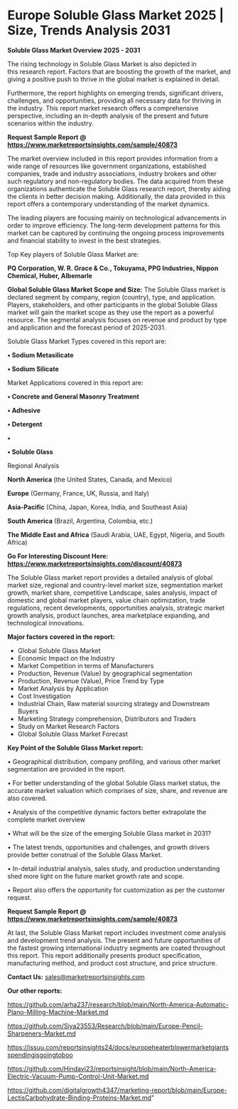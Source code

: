 # Europe Soluble Glass Market 2025 | Size, Trends Analysis 2031

<Strong> Soluble Glass Market Overview 2025 - 2031</strong>

The rising technology in Soluble Glass Market is also depicted in this research report. Factors that are boosting the growth of the market, and giving a positive push to thrive in the global market is explained in detail.

Furthermore, the report highlights on emerging trends, significant drivers, challenges, and opportunities, providing all necessary data for thriving in the industry. This report market research offers a comprehensive perspective, including an in-depth analysis of the present and future scenarios within the industry.

<strong>Request Sample Report @ <a href=https://www.marketreportsinsights.com/sample/40873>https://www.marketreportsinsights.com/sample/40873</a></strong>

The market overview included in this report provides information from a wide range of resources like government organizations, established companies, trade and industry associations, industry brokers and other such regulatory and non-regulatory bodies. The data acquired from these organizations authenticate the Soluble Glass research report, thereby aiding the clients in better decision making. Additionally, the data provided in this report offers a contemporary understanding of the market dynamics.

The leading players are focusing mainly on technological advancements in order to improve efficiency. The long-term development patterns for this market can be captured by continuing the ongoing process improvements and financial stability to invest in the best strategies.

Top Key players of Soluble Glass Market are:

<strong>PQ Corporation, W. R. Grace & Co., Tokuyama, PPG Industries, Nippon Chemical, Huber, Albemarle</strong>

<strong><b>Global Soluble Glass Market Scope and Size:</b></strong>
The Soluble Glass market is declared segment by company, region (country), type, and application. Players, stakeholders, and other participants in the global Soluble Glass market will gain the market scope as they use the report as a powerful resource. The segmental analysis focuses on revenue and product by type and application and the forecast period of 2025-2031.

Soluble Glass Market Types covered in this report are:

<strong>•  Sodium Metasilicate

•  Sodium Silicate</strong>

Market Applications covered in this report are:

<strong>•  Concrete and General Masonry Treatment

•  Adhesive

•  Detergent

•  

•  Soluble Glass</strong> 

Regional Analysis

<strong>North America</strong> (the United States, Canada, and Mexico)

<strong>Europe</strong> (Germany, France, UK, Russia, and Italy)

<strong>Asia-Pacific</strong> (China, Japan, Korea, India, and Southeast Asia)

<strong>South America</strong> (Brazil, Argentina, Colombia, etc.)

<strong>The Middle East and Africa</strong> (Saudi Arabia, UAE, Egypt, Nigeria, and South Africa)

<strong>Go For Interesting Discount Here: <a href=https://www.marketreportsinsights.com/discount/40873>https://www.marketreportsinsights.com/discount/40873</a></strong>

The Soluble Glass market report provides a detailed analysis of global market size, regional and country-level market size, segmentation market growth, market share, competitive Landscape, sales analysis, impact of domestic and global market players, value chain optimization, trade regulations, recent developments, opportunities analysis, strategic market growth analysis, product launches, area marketplace expanding, and technological innovations.

<strong><b>Major factors covered in the report:</b></strong>
<ul>
  <li>Global Soluble Glass Market </li>
  <li>Economic Impact on the Industry</li>
  <li>Market Competition in terms of Manufacturers</li>
  <li>Production, Revenue (Value) by geographical segmentation</li>
  <li>Production, Revenue (Value), Price Trend by Type</li>
  <li>Market Analysis by Application</li>
  <li>Cost Investigation</li>
  <li>Industrial Chain, Raw material sourcing strategy and Downstream Buyers</li>
  <li>Marketing Strategy comprehension, Distributors and Traders</li>
  <li>Study on Market Research Factors</li>
  <li>Global Soluble Glass Market Forecast</li>
</ul>

<strong><b>Key Point of the Soluble Glass Market report:</b></strong>

• Geographical distribution, company profiling, and various other market segmentation are provided in the report.

• For better understanding of the global Soluble Glass market status, the accurate market valuation which comprises of size, share, and revenue are also covered.

• Analysis of the competitive dynamic factors better extrapolate the complete market overview

• What will be the size of the emerging Soluble Glass market in 2031?

• The latest trends, opportunities and challenges, and growth drivers provide better construal of the Soluble Glass Market.

• In-detail industrial analysis, sales study, and production understanding shed more light on the future market growth rate and scope.

• Report also offers the opportunity for customization as per the customer request.

<strong>Request Sample Report @ <a href=https://www.marketreportsinsights.com/sample/40873>https://www.marketreportsinsights.com/sample/40873</a></strong>

At last, the Soluble Glass Market report includes investment come analysis and development trend analysis. The present and future opportunities of the fastest growing international industry segments are coated throughout this report. This report additionally presents product specification, manufacturing method, and product cost structure, and price structure.

<strong>Contact Us:</strong>
sales@marketreportsinsights.com

<strong>Our other reports:</strong>

<a href=https://github.com/arha237/research/blob/main/North-America-Automatic-Plano-Milling-Machine-Market.md>https://github.com/arha237/research/blob/main/North-America-Automatic-Plano-Milling-Machine-Market.md</a>

<a href=https://github.com/Siya23553/Research/blob/main/Europe-Pencil-Sharpeners-Market.md>https://github.com/Siya23553/Research/blob/main/Europe-Pencil-Sharpeners-Market.md</a>

<a href=https://issuu.com/reportsinsights24/docs/europeheaterblowermarketgiantsspendingisgoingtoboo>https://issuu.com/reportsinsights24/docs/europeheaterblowermarketgiantsspendingisgoingtoboo</a>

<a href=https://github.com/Hindavi23/reportsinsight/blob/main/North-America-Electric-Vacuum-Pump-Control-Unit-Market.md>https://github.com/Hindavi23/reportsinsight/blob/main/North-America-Electric-Vacuum-Pump-Control-Unit-Market.md</a>

<a href=https://github.com/digitalgrowth4347/marketing-report/blob/main/Europe-LectisCarbohydrate-Binding-Proteins-Market.md>https://github.com/digitalgrowth4347/marketing-report/blob/main/Europe-LectisCarbohydrate-Binding-Proteins-Market.md</a>"
